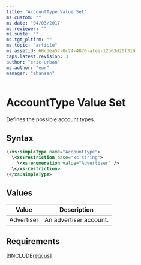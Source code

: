 ```yaml
---
title: "AccountType Value Set"
ms.custom: ""
ms.date: "04/03/2017"
ms.reviewer: ""
ms.suite: ""
ms.tgt_pltfrm: ""
ms.topic: "article"
ms.assetid: 60c3ea57-0c24-4870-afee-12b63d26f310
caps.latest.revision: 3
author: "eric-urban"
ms.author: "eur"
manager: "ehansen"
---
```

# AccountType Value Set
Defines the possible account types.

## Syntax

```xml
\<xs:simpleType name="AccountType">
  \<xs:restriction base="xs:string">
    \<xs:enumeration value="Advertiser" />
  \</xs:restriction>
\</xs:simpleType>
```

## Values

|Value|Description|
|---------|---------------|
|Advertiser|An advertiser account.|

## Requirements
[!INCLUDE[reqcus](../customer-api/includes/reqcus.md)]
